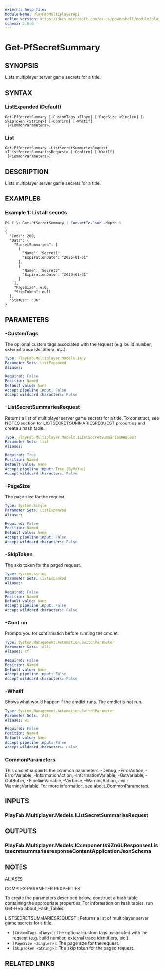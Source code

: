 ```yaml
---
external help file:
Module Name: PlayFabMultiplayerApi
online version: https://docs.microsoft.com/en-us/powershell/module/playfabmultiplayerapi/get-pfsecretsummary
schema: 2.0.0
---
```


# Get-PfSecretSummary

## SYNOPSIS
Lists multiplayer server game secrets for a title.

## SYNTAX

### ListExpanded (Default)
```
Get-PfSecretSummary [-CustomTags <IAny>] [-PageSize <Single>] [-SkipToken <String>] [-Confirm] [-WhatIf]
 [<CommonParameters>]
```

### List
```
Get-PfSecretSummary -ListSecretSummariesRequest <IListSecretSummariesRequest> [-Confirm] [-WhatIf]
 [<CommonParameters>]
```

## DESCRIPTION
Lists multiplayer server game secrets for a title.

## EXAMPLES

### Example 1: List all secrets
```powershell
PS C:\> Get-PfSecretSummary | ConvertTo-Json -depth 5
```

```output
{
  "Code": 200,
  "Data": {
    "SecretSummaries": [
      {
        "Name": "Secret1",
        "ExpirationDate": "2025-01-01"
      },
      {
        "Name": "Secret2",
        "ExpirationDate": "2026-01-01"
      }
    ],
    "PageSize": 6.0,
    "SkipToken": null
  },
  "Status": "OK"
}
```



## PARAMETERS

### -CustomTags
The optional custom tags associated with the request (e.g.
build number, external trace identifiers, etc.).

```yaml
Type: PlayFab.Multiplayer.Models.IAny
Parameter Sets: ListExpanded
Aliases:

Required: False
Position: Named
Default value: None
Accept pipeline input: False
Accept wildcard characters: False
```

### -ListSecretSummariesRequest
Returns a list of multiplayer server game secrets for a title.
To construct, see NOTES section for LISTSECRETSUMMARIESREQUEST properties and create a hash table.

```yaml
Type: PlayFab.Multiplayer.Models.IListSecretSummariesRequest
Parameter Sets: List
Aliases:

Required: True
Position: Named
Default value: None
Accept pipeline input: True (ByValue)
Accept wildcard characters: False
```

### -PageSize
The page size for the request.

```yaml
Type: System.Single
Parameter Sets: ListExpanded
Aliases:

Required: False
Position: Named
Default value: None
Accept pipeline input: False
Accept wildcard characters: False
```

### -SkipToken
The skip token for the paged request.

```yaml
Type: System.String
Parameter Sets: ListExpanded
Aliases:

Required: False
Position: Named
Default value: None
Accept pipeline input: False
Accept wildcard characters: False
```

### -Confirm
Prompts you for confirmation before running the cmdlet.

```yaml
Type: System.Management.Automation.SwitchParameter
Parameter Sets: (All)
Aliases: cf

Required: False
Position: Named
Default value: None
Accept pipeline input: False
Accept wildcard characters: False
```

### -WhatIf
Shows what would happen if the cmdlet runs.
The cmdlet is not run.

```yaml
Type: System.Management.Automation.SwitchParameter
Parameter Sets: (All)
Aliases: wi

Required: False
Position: Named
Default value: None
Accept pipeline input: False
Accept wildcard characters: False
```

### CommonParameters
This cmdlet supports the common parameters: -Debug, -ErrorAction, -ErrorVariable, -InformationAction, -InformationVariable, -OutVariable, -OutBuffer, -PipelineVariable, -Verbose, -WarningAction, and -WarningVariable. For more information, see [about_CommonParameters](http://go.microsoft.com/fwlink/?LinkID=113216).

## INPUTS

### PlayFab.Multiplayer.Models.IListSecretSummariesRequest

## OUTPUTS

### PlayFab.Multiplayer.Models.IComponents9Zn6UResponsesListsecretsummariesresponseContentApplicationJsonSchema

## NOTES

ALIASES

COMPLEX PARAMETER PROPERTIES

To create the parameters described below, construct a hash table containing the appropriate properties. For information on hash tables, run Get-Help about_Hash_Tables.


LISTSECRETSUMMARIESREQUEST <IListSecretSummariesRequest>: Returns a list of multiplayer server game secrets for a title.
  - `[CustomTags <IAny>]`: The optional custom tags associated with the request (e.g. build number, external trace identifiers, etc.).
  - `[PageSize <Single?>]`: The page size for the request.
  - `[SkipToken <String>]`: The skip token for the paged request.

## RELATED LINKS

